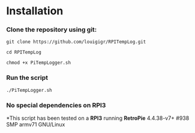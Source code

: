 # Installation

### Clone the repository using git:

```
git clone https://github.com/louigigr/RPITempLog.git

cd RPITempLog

chmod +x PiTempLogger.sh
```
### Run the script
```
./PiTempLogger.sh
```
### No special dependencies on RPI3
*This script has been tested on a __RPI3__ running __RetroPie__ 4.4.38-v7+ #938 SMP armv71 GNU/Linux

